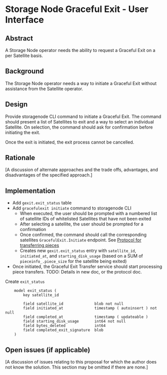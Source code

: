 # Storage Node Graceful Exit - User Interface

## Abstract

A Storage Node operator needs the ability to request a Graceful Exit on a per Satellite basis.

## Background

The Storage Node operator needs a way to initiate a Graceful Exit without assistance from the Satellite operator. 

## Design

Provide storagenode CLI command to initiate a Graceful Exit. The command should present a list of Satellites to exit and a way to select an individual Satellite. On selection, the command should ask for confirmation before initiating the exit.

Once the exit is initiated, the exit process cannot be cancelled.

## Rationale

[A discussion of alternate approaches and the trade offs, advantages, and disadvantages of the specified approach.]

## Implementation
- Add `gexit.exit_status` table
- Add `gracefulexit initiate` command to storagenode CLI
  - When executed, the user should be prompted with a numbered list of satellite IDs of whitelisted Satellites that have not been exited
  - After selecting a satellite, the user should be prompted for a confirmation
  - Once confirmed, the command should call the corresponding satellites `GracefulExit.Initiate` endpoint. See [Protocol for transferring pieces](storagenode-graceful-exit-protocol.md)
  - Creates new `gexit.exit_status` entry with `satellite_id`, `initiated_at`, and `starting_disk_usage` (based on a SUM of `pieceinfo_.piece_size` for the satellite being exited)
- Once initiated, the Graceful Exit Transfer service should start processing piece transfers. TODO: Details in new doc, or the protocol doc.

Create `exit_status`
```
	model exit_status (
		key satellite_id

		field satellite_id              blob not null
		field initiated_at              timestamp ( autoinsert ) not null
		field completed_at              timestamp ( updateable )
		field starting_disk_usage       int64 not null
		field bytes_deleted             int64
		field completed_exit_signature  blob
	)
```

## Open issues (if applicable)

[A discussion of issues relating to this proposal for which the author does not
know the solution. This section may be omitted if there are none.]
